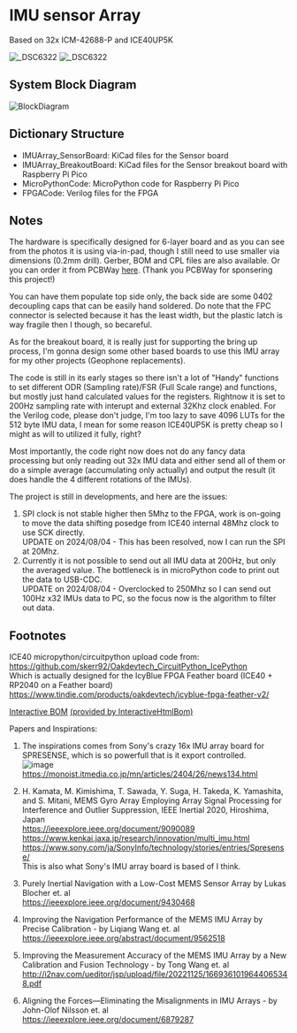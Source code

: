 # IMU sensor Array   
Based on 32x ICM-42688-P and ICE40UP5K

![_DSC6322](Images/_DSC6322.jpg)
![_DSC6322](Images/_DSC6320.jpg)

## System Block Diagram
![BlockDiagram](Images/BlockDiagram.png)

## Dictionary Structure

* IMUArray_SensorBoard: KiCad files for the Sensor board
* IMUArray_BreakoutBoard: KiCad files for the Sensor breakout board with Raspberry Pi Pico  
* MicroPythonCode: MicroPython code for Raspberry Pi Pico  
* FPGACode: Verilog files for the FPGA

## Notes
The hardware is specifically designed for 6-layer board and as you can see from the photos it is using via-in-pad, though I still need to use smaller via dimensions (0.2mm drill). Gerber, BOM and CPL files are also available. Or you can order it from PCBWay [here](https://www.pcbway.com/project/shareproject/IMU_Array_Sensor_board_84cfc54a.html). (Thank you PCBWay for sponsering this project!)

You can have them populate top side only, the back side are some 0402 decoupling caps that can be easily hand soldered. Do note that the FPC connector is selected because it has the least width, but the plastic latch is way fragile then I though, so becareful.   

As for the breakout board, it is really just for supporting the bring up process, I'm gonna design some other based boards to use this IMU array for my other projects (Geophone replacements).  

The code is still in its early stages so there isn't a lot of "Handy" functions to set different ODR (Sampling rate)/FSR (Full Scale range) and functions, but mostly just hand calculated values for the registers. Rightnow it is set to 200Hz sampling rate with interupt and external 32Khz clock enabled. For the Verilog code, please don't judge, I'm too lazy to save 4096 LUTs for the 512 byte IMU data, I mean for some reason ICE40UP5K is pretty cheap so I might as will to utilized it fully, right?  

Most importantly, the code right now does not do any fancy data processing but only reading out 32x IMU data and either send all of them or do a simple average (accumulating only actually) and output the result (it does handle the 4 different rotations of the IMUs).  

The project is still in developments, and here are the issues:  
1. SPI clock is not stable higher then 5Mhz to the FPGA, work is on-going to move the data shifting posedge from ICE40 internal 48Mhz clock to use SCK directly.  
    UPDATE on 2024/08/04 - This has been resolved, now I can run the SPI at 20Mhz.
2. Currently it is not possible to send out all IMU data at 200Hz, but only the averaged value. The bottleneck is in microPython code to print out the data to USB-CDC.  
   UPDATE on 2024/08/04 - Overclocked to 250Mhz so I can send out 100Hz x32 IMUs data to PC, so the focus now is the algorithm to filter out data.

## Footnotes

ICE40 micropython/circuitpython upload code from:   
https://github.com/skerr92/Oakdevtech_CircuitPython_IcePython  
Which is actually designed for the IcyBlue FPGA Feather board (ICE40 + RP2040 on a Feather board)   
https://www.tindie.com/products/oakdevtech/icyblue-fpga-feather-v2/  


[Interactive BOM](https://htmlpreview.github.io/?https://github.com/will127534/IMU_Array/blob/main/IMUArray_SensorBoard/bom/ibom.html) [(provided by InteractiveHtmlBom)
](https://github.com/openscopeproject/InteractiveHtmlBom) 

Papers and Inspirations:  
1. The inspirations comes from Sony's crazy 16x IMU array board for SPRESENSE, which is so powerfull that is it export controlled.   
![image](https://image.itmedia.co.jp/mn/articles/2404/26/l_mn_embedded_24041202a.jpg)
https://monoist.itmedia.co.jp/mn/articles/2404/26/news134.html

2. H. Kamata, M. Kimishima, T. Sawada, Y. Suga, H. Takeda, K. Yamashita, and S. Mitani, MEMS Gyro Array Employing Array Signal Processing for Interference and Outlier Suppression, IEEE Inertial 2020, Hiroshima, Japan   
https://ieeexplore.ieee.org/document/9090089   
https://www.kenkai.jaxa.jp/research/innovation/multi_imu.html  
https://www.sony.com/ja/SonyInfo/technology/stories/entries/Spresense/  
This is also what Sony's IMU array board is based of I think.

3. Purely Inertial Navigation with a Low-Cost MEMS Sensor Array by Lukas Blocher et. al  
https://ieeexplore.ieee.org/document/9430468

4. Improving the Navigation Performance of the MEMS IMU Array by Precise Calibration - by Liqiang Wang et. al  
https://ieeexplore.ieee.org/abstract/document/9562518

5. Improving the Measurement Accuracy of the MEMS IMU Array by a New Calibration and Fusion Technology - by Tong Wang et. al  
http://i2nav.com/ueditor/jsp/upload/file/20221125/1669361019644065348.pdf

6. Aligning the Forces—Eliminating the Misalignments in IMU Arrays - by John-Olof Nilsson et. al  
https://ieeexplore.ieee.org/document/6879287
